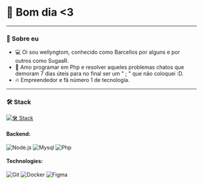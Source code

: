 # 👋 Bom dia <3

---

### 🌟 Sobre eu
- 💻 Oi sou wellyngtom, conhecido como Barcellos por alguns e por outros como SugaaR.
- 🚀 Amo programar em Php e resolver aqueles problemas chatos que demoram 7 dias úteis para no final ser um " ; " que não coloquei :D.
- 🔥 Empreendedor e fã número 1 de tecnologia.

---
 ### 🛠️ Stack
[![🛠️ Stack](https://skillicons.dev/icons?i=js,html,css,docker,php,laravel,mysql,git,figma,nodejs)](https://skillicons.dev)

#### **Backend:**
![Node.js](https://img.shields.io/badge/-Node.js-339933?style=flat-square&logo=node.js&logoColor=white)
![Mysql](https://img.shields.io/badge/-Mysql-f9ff4a?style=flat-square&logo=mysql&logoColor=000)
![Php](https://img.shields.io/badge/-PHP-110af2?style=flat-square&logo=Php&logoColor=fff)

#### **Technologies:**
![Git](https://img.shields.io/badge/-Git-F05032?style=flat-square&logo=git&logoColor=white)
![Docker](https://img.shields.io/badge/-Docker-2496ED?style=flat-square&logo=docker&logoColor=white)
![Figma](https://img.shields.io/badge/-Figma-F24E1E?style=flat-square&logo=figma&logoColor=white)

